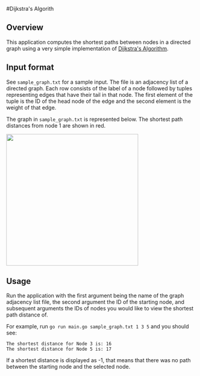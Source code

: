 #Dijkstra's Algorith

## Overview

This application computes the shortest paths between nodes in a directed graph using
a very simple implementation of [Dijkstra's Algorithm](https://en.wikipedia.org/wiki/Dijkstra's_algorithm).

## Input format

See `sample_graph.txt` for a sample input. The file is an adjacency list of a directed graph.
Each row consists of the label of a node followed by tuples representing edges that have
their tail in that node. The first element of the tuple is the ID of the head node of the edge
and the second element is the weight of that edge.

The graph in `sample_graph.txt` is represented below. The shortest path distances from
node 1 are shown in red.

<img src="diagram.png" width=350>

## Usage

Run the application with the first argument being the name of the graph adjacency list file,
the second argument the ID of the starting node, and subsequent arguments the IDs of nodes
you would like to view the shortest path distance of.

For example, run `go run main.go sample_graph.txt 1 3 5` and you should see:

```
The shortest distance for Node 3 is: 16
The shortest distance for Node 5 is: 17
```

If a shortest distance is displayed as -1, that means that there was no path between
the starting node and the selected node.
